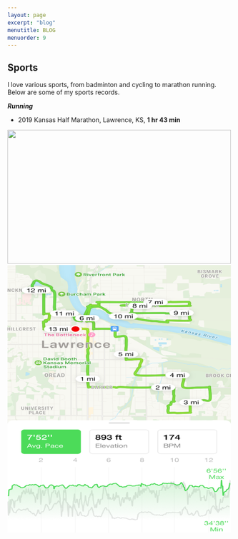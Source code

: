 ```yaml
---
layout: page
excerpt: "blog"
menutitle: BLOG
menuorder: 9
---
```


## Sports
I love various sports, from badminton and cycling to marathon running. Below are some of my sports records.

__*Running*__
* 2019 Kansas Half Marathon, Lawrence, KS, __1 hr 43 min__

<img src="/images/kansasHalfMarathon.png" width="500" height="300">
<img src="/images/kansasHalfMarathon2.png" width="500" height="600">
